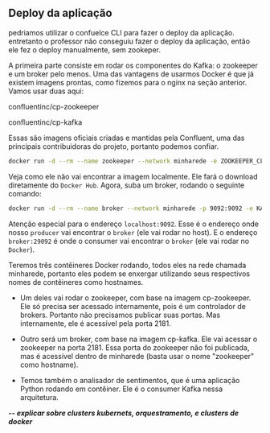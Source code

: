 ## Deploy da aplicação

pedriamos utilizar o confuelce CLI para fazer o deploy da aplicação. entretanto o professor não conseguiu fazer o deploy
da aplicação, então ele fez o deploy manualmente, sem zookeper.

A primeira parte consiste em rodar os componentes do Kafka: o zookeeper e um broker pelo menos. Uma das vantagens de
usarmos Docker é que já existem imagens prontas, como fizemos para o nginx na seção anterior. Vamos usar duas aqui:

confluentinc/cp-zookeeper

confluentinc/cp-kafka

Essas são imagens oficiais criadas e mantidas pela Confluent, uma das principais contribuidoras do projeto, portanto
podemos confiar.

```bash
docker run -d --rm --name zookeeper --network minharede -e ZOOKEEPER_CLIENT_PORT=2181 -e ZOOKEEPER_TICK_TIME=2000 confluentinc/cp-zookeeper:7.0.1
```

Veja como ele não vai encontrar a imagem localmente. Ele fará o download diretamente do `Docker Hub`. Agora, suba um
broker, rodando o seguinte comando:

```bash
docker run -d --rm --name broker --network minharede -p 9092:9092 -e KAFKA_BROKER_ID=1 -e KAFKA_ZOOKEEPER_CONNECT='zookeeper:2181' -e KAFKA_LISTENER_SECURITY_PROTOCOL_MAP=PLAINTEXT:PLAINTEXT,PLAINTEXT_INTERNAL:PLAINTEXT -e KAFKA_ADVERTISED_LISTENERS=PLAINTEXT://localhost:9092,PLAINTEXT_INTERNAL://broker:29092 -e KAFKA_OFFSETS_TOPIC_REPLICATION_FACTOR=1 -e KAFKA_TRANSACTION_STATE_LOG_MIN_ISR=1 -e KAFKA_TRANSACTION_STATE_LOG_REPLICATION_FACTOR=1 confluentinc/cp-kafka:7.0.1
```

Atenção especial para o endereço `localhost:9092`. Esse é o endereço onde nosso `producer` vai encontrar o `broker` (ele
vai rodar no host). E o endereço `broker:29092` é onde o consumer vai encontrar o `broker` (ele vai rodar no `Docker`).

Teremos três contêineres Docker rodando, todos eles na rede chamada minharede, portanto eles podem se enxergar
utilizando seus respectivos nomes de contêineres como hostnames.

- Um deles vai rodar o zookeeper, com base na imagem cp-zookeeper. Ele só precisa ser acessado internamente, pois é um
  controlador de brokers. Portanto não precisamos publicar suas portas. Mas internamente, ele é acessível pela
  porta 2181.

- Outro será um broker, com base na imagem cp-kafka. Ele vai acessar o zookeeper na porta 2181. Essa porta do zookeeper
  não foi publicada, mas é acessível dentro de minharede (basta usar o nome "zookeeper" como hostname).

- Temos também o analisador de sentimentos, que é uma aplicação Python rodando em contêiner. Ele é o consumer Kafka
  nessa arquitetura.

**_-- explicar sobre clusters kubernets, orquestramento, e clusters de docker_**
